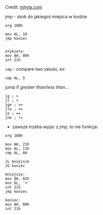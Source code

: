 Credit: [mhyla.com](https://mhyla.com/wia2-4/)

jmp - skok do jakiegoś miejsca w kodzie

```
org 100h

mov AL, 10
jmp koniec


etykieta:
mov AH, 00h
int 21h
```


`cmp` - compare two values, ex:
```
cmp AL, 5
```

jump if *greater than/less than...*
```
jg ; >
jl ; <
jge ; >=
jle ; <=
je ; ==
jne ; !=
```


* zawsze trzeba wyjsc z jmp; to nie funkcja:
```
org 100h

mov AH, 21h
mov AL, 11h
cmp AL, AH

JL mniejsze
JG koniec

mniejsze:
mov AH, 02h
mov DL, '<'
int 21h
jmp koniec

koniec:
mov AH, 00h
int 21h

```
